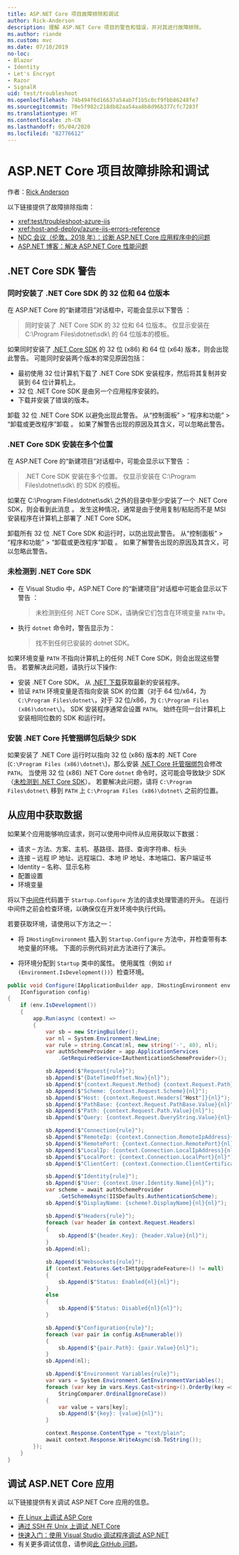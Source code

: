 ```yaml
---
title: ASP.NET Core 项目故障排除和调试
author: Rick-Anderson
description: 理解 ASP.NET Core 项目的警告和错误，并对其进行故障排除。
ms.author: riande
ms.custom: mvc
ms.date: 07/10/2019
no-loc:
- Blazor
- Identity
- Let's Encrypt
- Razor
- SignalR
uid: test/troubleshoot
ms.openlocfilehash: 74b494f6d16637a54ab7f1b5c0cf9fbb86248fe7
ms.sourcegitcommit: 70e5f982c218db82aa54aa8b8d96b377cfc7283f
ms.translationtype: HT
ms.contentlocale: zh-CN
ms.lasthandoff: 05/04/2020
ms.locfileid: "82776612"
---
```

# <a name="troubleshoot-and-debug-aspnet-core-projects"></a>ASP.NET Core 项目故障排除和调试

作者：[Rick Anderson](https://twitter.com/RickAndMSFT)

以下链接提供了故障排除指南：

* <xref:test/troubleshoot-azure-iis>
* <xref:host-and-deploy/azure-iis-errors-reference>
* [NDC 会议（伦敦，2018 年）：诊断 ASP.NET Core 应用程序中的问题](https://www.youtube.com/watch?v=RYI0DHoIVaA)
* [ASP.NET 博客：解决 ASP.NET Core 性能问题](https://blogs.msdn.microsoft.com/webdev/2018/05/23/asp-net-core-performance-improvements/)

## <a name="net-core-sdk-warnings"></a>.NET Core SDK 警告

### <a name="both-the-32-bit-and-64-bit-versions-of-the-net-core-sdk-are-installed"></a>同时安装了 .NET Core SDK 的 32 位和 64 位版本

在 ASP.NET Core 的“新建项目”对话框中，可能会显示以下警告  ：

> 同时安装了 .NET Core SDK 的 32 位和 64 位版本。 仅显示安装在 C:\\Program Files\\dotnet\\sdk\\ 的 64 位版本的模板。

如果同时安装了 [.NET Core SDK](https://dotnet.microsoft.com/download/dotnet-core) 的 32 位 (x86) 和 64 位 (x64) 版本，则会出现此警告。 可能同时安装两个版本的常见原因包括：

* 最初使用 32 位计算机下载了 .NET Core SDK 安装程序，然后将其复制并安装到 64 位计算机上。
* 32 位 .NET Core SDK 是由另一个应用程序安装的。
* 下载并安装了错误的版本。

卸载 32 位 .NET Core SDK 以避免出现此警告。 从“控制面板” > “程序和功能” > “卸载或更改程序”卸载    。 如果了解警告出现的原因及其含义，可以忽略此警告。

### <a name="the-net-core-sdk-is-installed-in-multiple-locations"></a>.NET Core SDK 安装在多个位置

在 ASP.NET Core 的“新建项目”对话框中，可能会显示以下警告  ：

> .NET Core SDK 安装在多个位置。 仅显示安装在 C:\\Program Files\\dotnet\\sdk\\ 的 SDK 的模板。

如果在 C:\\Program Files\\dotnet\\sdk\\ 之外的目录中至少安装了一个 .NET Core SDK，则会看到此消息  。 发生这种情况，通常是由于使用复制/粘贴而不是 MSI 安装程序在计算机上部署了 .NET Core SDK。

卸载所有 32 位 .NET Core SDK 和运行时，以防出现此警告。 从“控制面板” > “程序和功能” > “卸载或更改程序”卸载    。 如果了解警告出现的原因及其含义，可以忽略此警告。

### <a name="no-net-core-sdks-were-detected"></a>未检测到 .NET Core SDK

* 在 Visual Studio 中，ASP.NET Core 的“新建项目”对话框中可能会显示以下警告  ：

  > 未检测到任何 .NET Core SDK，请确保它们包含在环境变量 `PATH` 中。

* 执行 `dotnet` 命令时，警告显示为：

  > 找不到任何已安装的 dotnet SDK。

如果环境变量 `PATH` 不指向计算机上的任何 .NET Core SDK，则会出现这些警告。 若要解决此问题，请执行以下操作:

* 安装 .NET Core SDK。 从 [.NET 下载](https://dotnet.microsoft.com/download)获取最新的安装程序。
* 验证 `PATH` 环境变量是否指向安装 SDK 的位置（对于 64 位/x64，为 `C:\Program Files\dotnet\`，对于 32 位/x86，为 `C:\Program Files (x86)\dotnet\`）。 SDK 安装程序通常会设置 `PATH`。 始终在同一台计算机上安装相同位数的 SDK 和运行时。

### <a name="missing-sdk-after-installing-the-net-core-hosting-bundle"></a>安装 .NET Core 托管捆绑包后缺少 SDK

如果安装了 .NET Core 运行时以指向 32 位 (x86) 版本的 .NET Core (`C:\Program Files (x86)\dotnet\`)，那么安装 [.NET Core 托管捆绑包](xref:host-and-deploy/iis/index#install-the-net-core-hosting-bundle)会修改 `PATH`。 当使用 32 位 (x86) .NET Core `dotnet` 命令时，这可能会导致缺少 SDK（[未检测到 .NET Core SDK](#no-net-core-sdks-were-detected)）。 若要解决此问题，请将 `C:\Program Files\dotnet\` 移到 `PATH` 上 `C:\Program Files (x86)\dotnet\` 之前的位置。

## <a name="obtain-data-from-an-app"></a>从应用中获取数据

如果某个应用能够响应请求，则可以使用中间件从应用获取以下数据：

* 请求 &ndash; 方法、方案、主机、基路径、路径、查询字符串、标头
* 连接 &ndash; 远程 IP 地址、远程端口、本地 IP 地址、本地端口、客户端证书
* Identity &ndash; 名称、显示名称
* 配置设置
* 环境变量

将以下[中间件](xref:fundamentals/middleware/index#create-a-middleware-pipeline-with-iapplicationbuilder)代码置于 `Startup.Configure` 方法的请求处理管道的开头。 在运行中间件之前会检查环境，以确保仅在开发环境中执行代码。

若要获取环境，请使用以下方法之一：

* 将 `IHostingEnvironment` 插入到 `Startup.Configure` 方法中，并检查带有本地变量的环境。 下面的示例代码对此方法进行了演示。

* 将环境分配到 `Startup` 类中的属性。 使用属性（例如 `if (Environment.IsDevelopment())`）检查环境。

```csharp
public void Configure(IApplicationBuilder app, IHostingEnvironment env, 
    IConfiguration config)
{
    if (env.IsDevelopment())
    {
        app.Run(async (context) =>
        {
            var sb = new StringBuilder();
            var nl = System.Environment.NewLine;
            var rule = string.Concat(nl, new string('-', 40), nl);
            var authSchemeProvider = app.ApplicationServices
                .GetRequiredService<IAuthenticationSchemeProvider>();

            sb.Append($"Request{rule}");
            sb.Append($"{DateTimeOffset.Now}{nl}");
            sb.Append($"{context.Request.Method} {context.Request.Path}{nl}");
            sb.Append($"Scheme: {context.Request.Scheme}{nl}");
            sb.Append($"Host: {context.Request.Headers["Host"]}{nl}");
            sb.Append($"PathBase: {context.Request.PathBase.Value}{nl}");
            sb.Append($"Path: {context.Request.Path.Value}{nl}");
            sb.Append($"Query: {context.Request.QueryString.Value}{nl}{nl}");

            sb.Append($"Connection{rule}");
            sb.Append($"RemoteIp: {context.Connection.RemoteIpAddress}{nl}");
            sb.Append($"RemotePort: {context.Connection.RemotePort}{nl}");
            sb.Append($"LocalIp: {context.Connection.LocalIpAddress}{nl}");
            sb.Append($"LocalPort: {context.Connection.LocalPort}{nl}");
            sb.Append($"ClientCert: {context.Connection.ClientCertificate}{nl}{nl}");

            sb.Append($"Identity{rule}");
            sb.Append($"User: {context.User.Identity.Name}{nl}");
            var scheme = await authSchemeProvider
                .GetSchemeAsync(IISDefaults.AuthenticationScheme);
            sb.Append($"DisplayName: {scheme?.DisplayName}{nl}{nl}");

            sb.Append($"Headers{rule}");
            foreach (var header in context.Request.Headers)
            {
                sb.Append($"{header.Key}: {header.Value}{nl}");
            }
            sb.Append(nl);

            sb.Append($"Websockets{rule}");
            if (context.Features.Get<IHttpUpgradeFeature>() != null)
            {
                sb.Append($"Status: Enabled{nl}{nl}");
            }
            else
            {
                sb.Append($"Status: Disabled{nl}{nl}");
            }

            sb.Append($"Configuration{rule}");
            foreach (var pair in config.AsEnumerable())
            {
                sb.Append($"{pair.Path}: {pair.Value}{nl}");
            }
            sb.Append(nl);

            sb.Append($"Environment Variables{rule}");
            var vars = System.Environment.GetEnvironmentVariables();
            foreach (var key in vars.Keys.Cast<string>().OrderBy(key => key, 
                StringComparer.OrdinalIgnoreCase))
            {
                var value = vars[key];
                sb.Append($"{key}: {value}{nl}");
            }

            context.Response.ContentType = "text/plain";
            await context.Response.WriteAsync(sb.ToString());
        });
    }
}
```

## <a name="debug-aspnet-core-apps"></a>调试 ASP.NET Core 应用

以下链接提供有关调试 ASP.NET Core 应用的信息。

* [在 Linux 上调试 ASP Core](https://devblogs.microsoft.com/premier-developer/debugging-asp-core-on-linux-with-visual-studio-2017/)
* [通过 SSH 在 Unix 上调试 .NET Core](https://devblogs.microsoft.com/devops/debugging-net-core-on-unix-over-ssh/)
* [快速入门：使用 Visual Studio 调试程序调试 ASP.NET](/visualstudio/debugger/quickstart-debug-aspnet)
* 有关更多调试信息，请参阅[此 GitHub 问题](https://github.com/dotnet/AspNetCore.Docs/issues/2960)。
